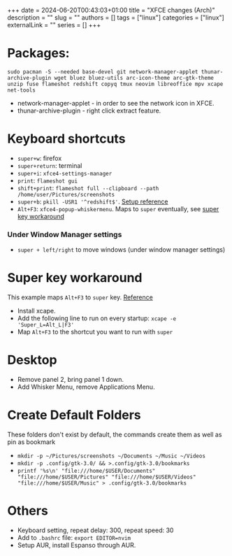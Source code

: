 +++ 
date = 2024-06-20T00:43:03+01:00
title = "XFCE changes (Arch)"
description = ""
slug = ""
authors = []
tags = ["linux"]
categories = ["linux"]
externalLink = ""
series = []
+++

# Packages:

`sudo pacman -S --needed base-devel git network-manager-applet thunar-archive-plugin wget bluez bluez-utils arc-icon-theme arc-gtk-theme unzip fuse flameshot redshift copyq tmux neovim libreoffice mpv xcape net-tools`

- network-manager-applet - in order to see the network icon in XFCE.
- thunar-archive-plugin - right click extract feature.

# Keyboard shortcuts

- `super+w`: firefox
- `super+return`: terminal
- `super+i`: `xfce4-settings-manager`
- `print`: `flameshot gui`
- `shift+print`: `flameshot full --clipboard --path /home/user/Pictures/screenshots`
- `super+b`: `pkill -USR1 '^redshift$'`. [Setup reference](/posts/redshift/)
- `Alt+F3`: `xfce4-popup-whiskermenu`. Maps to `super` eventually, see [super key workaround](#super-key-workaround "jumps to super key workaround")

### Under Window Manager settings

- `super + left/right` to move windows (under window manager settings)

# Super key workaround

This example maps `Alt+F3` to `super` key. [Reference](https://www.reddit.com/r/xfce/comments/jr6y3s/problems_using_the_super_key_for_keyboard/)

- Install xcape.
- Add the following line to run on every startup: `xcape -e 'Super_L=Alt_L|F3'`
- Map `Alt+F3` to the shortcut you want to run with `super`

# Desktop

- Remove panel 2, bring panel 1 down.
- Add Whisker Menu, remove Applications Menu.

# Create Default Folders

These folders don't exist by default, the commands create them as well as pin as bookmark

- `mkdir -p ~/Pictures/screenshots ~/Documents ~/Music ~/Videos`
- `mkdir -p .config/gtk-3.0/ && >.config/gtk-3.0/bookmarks`
- `printf '%s\n' "file:///home/$USER/Documents" "file:///home/$USER/Pictures" "file:///home/$USER/Videos" "file:///home/$USER/Music" > .config/gtk-3.0/bookmarks`

# Others

- Keyboard setting, repeat delay: 300, repeat speed: 30
- Add to `.bashrc` file: `export EDITOR=nvim`
- Setup AUR, install Espanso through AUR.
